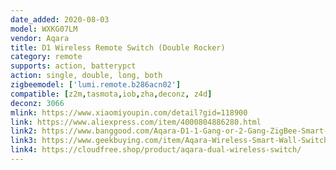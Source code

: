```yaml
---
date_added: 2020-08-03
model: WXKG07LM
vendor: Aqara
title: D1 Wireless Remote Switch (Double Rocker)
category: remote
supports: action, batterypct
action: single, double, long, both
zigbeemodel: ['lumi.remote.b286acn02']
compatible: [z2m,tasmota,iob,zha,deconz, z4d]
deconz: 3066
mlink: https://www.xiaomiyoupin.com/detail?gid=118900
link: https://www.aliexpress.com/item/4000804886280.html
link2: https://www.banggood.com/Aqara-D1-1-Gang-or-2-Gang-ZigBee-Smart-Wireless-Switch-APP-Remote-Control-Timer-Work-with-MIJIA-APP-HomeKit-p-1644321.html
link3: https://www.geekbuying.com/item/Aqara-Wireless-Smart-Wall-Switch-Double-Button-480330.html
link4: https://cloudfree.shop/product/aqara-dual-wireless-switch/
---
```

